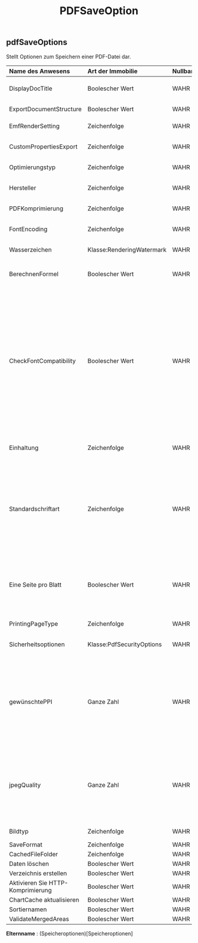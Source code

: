 ﻿---
title: PDFSaveOption
second_title: Aspose.Cells Cloud Documen
type: docs
url: /de/specification/model/pdfsaveoptions/
description: "Aspose.Cells Cloud-Modellspezifikation: PdfSaveOptions. Bearbeiten Sie mühelos Excel und andere Tabellenkalkulationsdokumente mit Funktionen wie Öffnen, Generieren, Bearbeiten, Teilen, Zusammenführen, Vergleichen und Konvertieren"
weight: 50
---
## **pdfSaveOptions**

 Stellt Optionen zum Speichern einer PDF-Datei dar.

| Name des Anwesens| Art der Immobilie| Nullbar| Schreibgeschützt| Standardwert| Beschreibung|
|:- |:- |:- |:- |:- |:- |
| DisplayDocTitle| Boolescher Wert| WAHR| FALSCH|| Gibt an, ob in der Titelleiste des Fensters der Dokumenttitel angezeigt werden soll.|
| ExportDocumentStructure| Boolescher Wert| WAHR| FALSCH|| Gibt an, ob die Dokumentstruktur exportiert werden soll.|
| EmfRenderSetting| Zeichenfolge| WAHR| FALSCH|| Einstellung zum Rendern der EMF-Metadatei.|
| CustomPropertiesExport| Zeichenfolge| WAHR| FALSCH|| Gibt die Art und Weise an, wie CustomDocumentPropertyCollection in die Datei PDF exportiert wird.|
| Optimierungstyp| Zeichenfolge| WAHR| FALSCH|| Ruft den PDF-Optimierungstyp ab und legt ihn fest.|
| Hersteller| Zeichenfolge| WAHR| FALSCH|| Ruft den Produzenten des generierten PDF-Dokuments ab und legt diesen fest.|
| PDFKomprimierung| Zeichenfolge| WAHR| FALSCH||Geben Sie den Komprimierungsalgorithmus an.|
| FontEncoding| Zeichenfolge| WAHR| FALSCH|| Ruft die eingebettete Schriftartenkodierung im PDF ab oder legt diese fest.|
| Wasserzeichen| Klasse:RenderingWatermark| WAHR| FALSCH|| Ruft das Wasserzeichen für die Ausgabe ab oder legt es fest.|
| BerechnenFormel| Boolescher Wert| WAHR| FALSCH|| Gibt an, ob Formeln berechnet werden sollen, bevor die PDF-Datei gespeichert wird. Der Standardwert ist „false“.|
| CheckFontCompatibility| Boolescher Wert| WAHR| FALSCH|| Gibt an, ob die Schriftartkompatibilität für jedes Zeichen im Text überprüft werden soll. Der Standardwert ist wahr. Durch Deaktivieren dieser Eigenschaft kann die Leistung verbessert werden. Wenn jedoch die Standardschriftart oder die angegebene Schriftart für Text/Zeichen nicht zum Rendern verwendet werden kann, können im generierten PDF unlesbare Zeichen (z. B. Blöcke) auftreten. In einer solchen Situation sollte der Benutzer diese Eigenschaft auf „true“ belassen, damit alternative Schriftarten gesucht und stattdessen zum Rendern des Texts verwendet werden können.|
| Einhaltung| Zeichenfolge| WAHR| FALSCH|| Die Konvertierung der Arbeitsmappe in PDF erfolgt gemäß PdfCompliance in dieser Eigenschaft.|
| Standardschriftart| Zeichenfolge| WAHR| FALSCH||Wenn Zeichen in Excel Unicode sind und nicht mit der richtigen Schriftart im Zellenstil festgelegt sind, werden sie möglicherweise als Block im PDF-Bild angezeigt. Legen Sie die Standardschriftart wie MingLiu oder MS Gothic fest, um diese Zeichen anzuzeigen. Wenn diese Eigenschaft nicht festgelegt ist, verwendet Aspose.Cells die Standardschriftart des Systems, um diese Unicode-Zeichen anzuzeigen.|
| Eine Seite pro Blatt| Boolescher Wert| WAHR| FALSCH|| Wenn OnePagePerSheet true ist, wird der gesamte Inhalt eines Blattes im Ergebnis nur auf einer Seite ausgegeben. Das Papierformat von „pagesetup“ ist ungültig und die anderen Einstellungen von „pagesetup“ bleiben weiterhin wirksam.|
| PrintingPageType| Zeichenfolge| WAHR| FALSCH|| Gibt an, welche Seiten nicht gedruckt werden.|
| Sicherheitsoptionen| Klasse:PdfSecurityOptions| WAHR| FALSCH|| Legen Sie diese Optionen fest, wenn Sicherheit im xls2pdf-Ergebnis erforderlich ist.|
| gewünschtePPI| Ganze Zahl| WAHR| FALSCH||Legen Sie den gewünschten PPI (Pixel pro Zoll) für die Neuabtastung von Bildern und die JPEG-Qualität fest. Alle Bilder werden mit der angegebenen Qualitätseinstellung in JPEG konvertiert, und Bilder, die größer als der angegebene PPI (Pixel pro Zoll) sind, werden neu abgetastet. Gewünschte Pixel pro Zoll. 220 hohe Qualität. 150 Bildschirmqualität. 96 E-Mail-Qualität.|
| jpegQuality| Ganze Zahl| WAHR| FALSCH|| Legen Sie den gewünschten PPI (Pixel pro Zoll) für die Neuabtastung von Bildern und die JPEG-Qualität fest. Alle Bilder werden mit der angegebenen Qualitätseinstellung in JPEG konvertiert, und Bilder, die größer als der angegebene PPI (Pixel pro Zoll) sind, werden neu abgetastet. 0 - 100 % JPEG Qualität.|
| Bildtyp| Zeichenfolge| WAHR| FALSCH|| Stellt den Bildtyp beim Konvertieren des Diagramms und der Form dar.|
| SaveFormat| Zeichenfolge| WAHR| FALSCH|||
| CachedFileFolder| Zeichenfolge| WAHR| FALSCH|||
| Daten löschen| Boolescher Wert| WAHR| FALSCH|||
| Verzeichnis erstellen| Boolescher Wert| WAHR| FALSCH|||
| Aktivieren Sie HTTP-Komprimierung| Boolescher Wert| WAHR| FALSCH|||
| ChartCache aktualisieren| Boolescher Wert| WAHR| FALSCH|||
|Sortiernamen| Boolescher Wert| WAHR| FALSCH|||
| ValidateMergedAreas| Boolescher Wert| WAHR| FALSCH|||

**Elternname** : (Speicheroptionen)[Speicheroptionen]